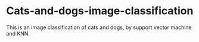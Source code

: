 # Cats-and-dogs-image-classification
This is an image classification of cats and dogs, by support vector machine and KNN.
